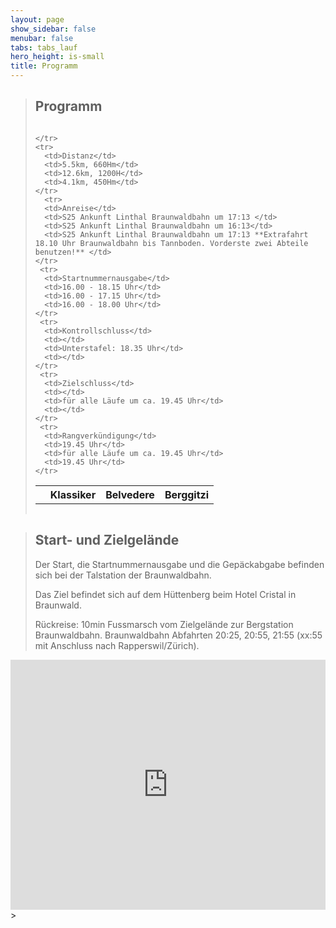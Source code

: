 ```yaml
---
layout: page
show_sidebar: false
menubar: false
tabs: tabs_lauf
hero_height: is-small
title: Programm
---
```


> ## Programm
> 
> <div style="overflow-x:auto;">
> 
> <table>
>     <tr>
>       <th></th>
>       <th>Klassiker</th>
>       <th>Belvedere</th>
>       <th>Berggitzi</th>
> 
>     </tr>
>     <tr>
>       <td>Distanz</td>
>       <td>5.5km, 660Hm</td>
>       <td>12.6km, 1200H</td>
>       <td>4.1km, 450Hm</td>
>     </tr>
>       <tr>
>       <td>Anreise</td>
>       <td>S25 Ankunft Linthal Braunwaldbahn um 17:13 </td>
>       <td>S25 Ankunft Linthal Braunwaldbahn um 16:13</td>
>       <td>S25 Ankunft Linthal Braunwaldbahn um 17:13 **Extrafahrt 18.10 Uhr Braunwaldbahn bis Tannboden. Vorderste zwei Abteile benutzen!** </td>
>     </tr>
>      <tr>
>       <td>Startnummernausgabe</td>
>       <td>16.00 - 18.15 Uhr</td>
>       <td>16.00 - 17.15 Uhr</td>
>       <td>16.00 - 18.00 Uhr</td>
>     </tr>
>      <tr>
>       <td>Kontrollschluss</td>
>       <td></td>
>       <td>Unterstafel: 18.35 Uhr</td>
>       <td></td>
>     </tr>
>      <tr>
>       <td>Zielschluss</td>
>       <td></td>
>       <td>für alle Läufe um ca. 19.45 Uhr</td>
>       <td></td>
>     </tr>
>      <tr>
>       <td>Rangverkündigung</td>
>       <td>19.45 Uhr</td>
>       <td>für alle Läufe um ca. 19.45 Uhr</td>
>       <td>19.45 Uhr</td>
>     </tr>
></table>
></div>


> ## Start- und Zielgelände
>
> Der Start, die Startnummernausgabe und die Gepäckabgabe befinden sich bei der Talstation der Braunwaldbahn.
>
> Das Ziel befindet sich auf dem Hüttenberg beim Hotel Cristal in Braunwald.
>
> Rückreise: 10min Fussmarsch vom Zielgelände zur Bergstation Braunwaldbahn. Braunwaldbahn Abfahrten 20:25, 20:55, 21:55 (xx:55 mit Anschluss nach Rapperswil/Zürich).

<div class="hero-body" style="margin:0 !important; padding: 0 !important;">
<iframe src='https://map.geo.admin.ch/embed.html?lang=de&topic=ech&bgLayer=ch.swisstopo.pixelkarte-farbe&layers=ch.swisstopo.zeitreihen,ch.bfs.gebaeude_wohnungs_register,ch.bav.haltestellen-oev,ch.swisstopo.swisstlm3d-wanderwege,KML%7C%7Chttps:%2F%2Fpublic.geo.admin.ch%2FIoZL194gTJifnsQOmcdBdg&layers_visibility=false,false,false,false,true&layers_timestamp=18641231,,,,&layers_opacity=1,1,1,0.8,1&E=2718616.92&N=1199874.20&zoom=6' height='400' frameborder='0' style='width: 100% !important; border:0;'></iframe>
></div>

